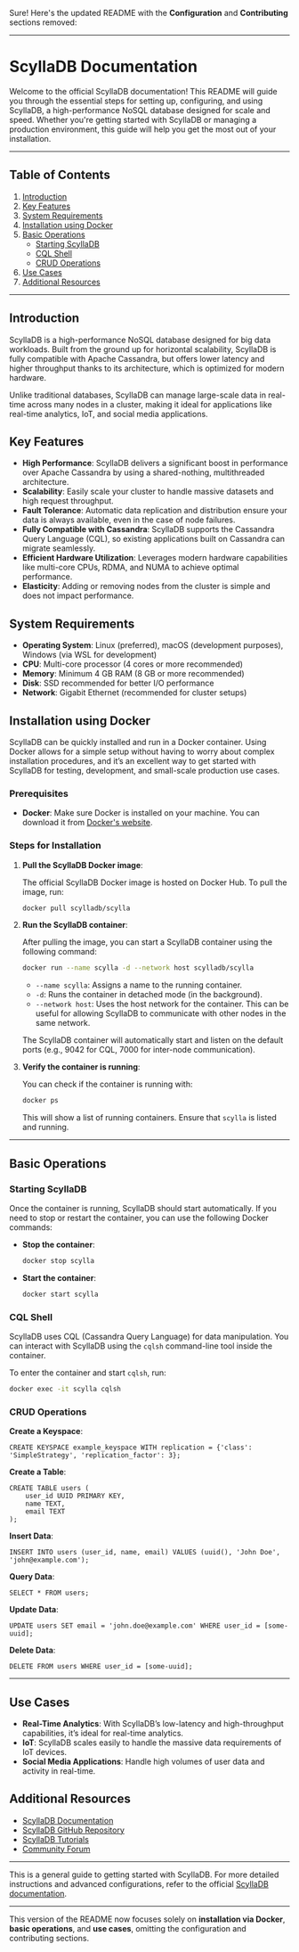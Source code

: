 Sure! Here's the updated README with the **Configuration** and **Contributing** sections removed:

---

# ScyllaDB Documentation

Welcome to the official ScyllaDB documentation! This README will guide you through the essential steps for setting up, configuring, and using ScyllaDB, a high-performance NoSQL database designed for scale and speed. Whether you're getting started with ScyllaDB or managing a production environment, this guide will help you get the most out of your installation.

---

## Table of Contents

1. [Introduction](#introduction)
2. [Key Features](#key-features)
3. [System Requirements](#system-requirements)
4. [Installation using Docker](#installation-using-docker)
5. [Basic Operations](#basic-operations)
    - [Starting ScyllaDB](#starting-scylladb)
    - [CQL Shell](#cql-shell)
    - [CRUD Operations](#crud-operations)
6. [Use Cases](#use-cases)
7. [Additional Resources](#additional-resources)

---

## Introduction

ScyllaDB is a high-performance NoSQL database designed for big data workloads. Built from the ground up for horizontal scalability, ScyllaDB is fully compatible with Apache Cassandra, but offers lower latency and higher throughput thanks to its architecture, which is optimized for modern hardware.

Unlike traditional databases, ScyllaDB can manage large-scale data in real-time across many nodes in a cluster, making it ideal for applications like real-time analytics, IoT, and social media applications.

## Key Features

- **High Performance**: ScyllaDB delivers a significant boost in performance over Apache Cassandra by using a shared-nothing, multithreaded architecture.
- **Scalability**: Easily scale your cluster to handle massive datasets and high request throughput.
- **Fault Tolerance**: Automatic data replication and distribution ensure your data is always available, even in the case of node failures.
- **Fully Compatible with Cassandra**: ScyllaDB supports the Cassandra Query Language (CQL), so existing applications built on Cassandra can migrate seamlessly.
- **Efficient Hardware Utilization**: Leverages modern hardware capabilities like multi-core CPUs, RDMA, and NUMA to achieve optimal performance.
- **Elasticity**: Adding or removing nodes from the cluster is simple and does not impact performance.

## System Requirements

- **Operating System**: Linux (preferred), macOS (development purposes), Windows (via WSL for development)
- **CPU**: Multi-core processor (4 cores or more recommended)
- **Memory**: Minimum 4 GB RAM (8 GB or more recommended)
- **Disk**: SSD recommended for better I/O performance
- **Network**: Gigabit Ethernet (recommended for cluster setups)

## Installation using Docker

ScyllaDB can be quickly installed and run in a Docker container. Using Docker allows for a simple setup without having to worry about complex installation procedures, and it’s an excellent way to get started with ScyllaDB for testing, development, and small-scale production use cases.

### Prerequisites

- **Docker**: Make sure Docker is installed on your machine. You can download it from [Docker's website](https://www.docker.com/get-started).

### Steps for Installation

1. **Pull the ScyllaDB Docker image**:

    The official ScyllaDB Docker image is hosted on Docker Hub. To pull the image, run:

    ```bash
    docker pull scylladb/scylla
    ```

2. **Run the ScyllaDB container**:

    After pulling the image, you can start a ScyllaDB container using the following command:

    ```bash
    docker run --name scylla -d --network host scylladb/scylla
    ```

    - `--name scylla`: Assigns a name to the running container.
    - `-d`: Runs the container in detached mode (in the background).
    - `--network host`: Uses the host network for the container. This can be useful for allowing ScyllaDB to communicate with other nodes in the same network.
  
    The ScyllaDB container will automatically start and listen on the default ports (e.g., 9042 for CQL, 7000 for inter-node communication).

3. **Verify the container is running**:

    You can check if the container is running with:

    ```bash
    docker ps
    ```

    This will show a list of running containers. Ensure that `scylla` is listed and running.

---

## Basic Operations

### Starting ScyllaDB

Once the container is running, ScyllaDB should start automatically. If you need to stop or restart the container, you can use the following Docker commands:

- **Stop the container**:

    ```bash
    docker stop scylla
    ```

- **Start the container**:

    ```bash
    docker start scylla
    ```

### CQL Shell

ScyllaDB uses CQL (Cassandra Query Language) for data manipulation. You can interact with ScyllaDB using the `cqlsh` command-line tool inside the container.

To enter the container and start `cqlsh`, run:

```bash
docker exec -it scylla cqlsh
```

### CRUD Operations

**Create a Keyspace**:

```cql
CREATE KEYSPACE example_keyspace WITH replication = {'class': 'SimpleStrategy', 'replication_factor': 3};
```

**Create a Table**:

```cql
CREATE TABLE users (
    user_id UUID PRIMARY KEY,
    name TEXT,
    email TEXT
);
```

**Insert Data**:

```cql
INSERT INTO users (user_id, name, email) VALUES (uuid(), 'John Doe', 'john@example.com');
```

**Query Data**:

```cql
SELECT * FROM users;
```

**Update Data**:

```cql
UPDATE users SET email = 'john.doe@example.com' WHERE user_id = [some-uuid];
```

**Delete Data**:

```cql
DELETE FROM users WHERE user_id = [some-uuid];
```

---

## Use Cases

- **Real-Time Analytics**: With ScyllaDB’s low-latency and high-throughput capabilities, it’s ideal for real-time analytics.
- **IoT**: ScyllaDB scales easily to handle the massive data requirements of IoT devices.
- **Social Media Applications**: Handle high volumes of user data and activity in real-time.

## Additional Resources

- [ScyllaDB Documentation](https://scylladb.com/docs/)
- [ScyllaDB GitHub Repository](https://github.com/scylladb/scylla)
- [ScyllaDB Tutorials](https://scylladb.com/learn/)
- [Community Forum](https://community.scylladb.com)

---

This is a general guide to getting started with ScyllaDB. For more detailed instructions and advanced configurations, refer to the official [ScyllaDB documentation](https://scylladb.com/docs/).

---

This version of the README now focuses solely on **installation via Docker**, **basic operations**, and **use cases**, omitting the configuration and contributing sections.
